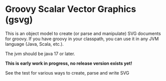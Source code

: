 # Groovy Scalar Vector Graphics (gsvg)

This is an object model to create (or parse and manipulate) SVG documents for groovy.
If you have groovy in your classpath, you can use it in any JVM language (Java, Scala, etc.).

The jvm should be java 17 or later.

__This is early work in progress, no release version exists yet!__

See the test for various ways to create, parse and write SVG